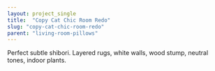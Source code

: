 ```yaml
---
layout: project_single
title:  "Copy Cat Chic Room Redo"
slug: "copy-cat-chic-room-redo"
parent: "living-room-pillows"
---
```

Perfect subtle shibori. Layered rugs, white walls, wood stump, neutral tones, indoor plants.